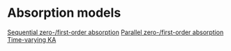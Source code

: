 # Absorption models

[Sequential zero-/first-order absorption](sequential.md)
[Parallel zero-/first-order absorption](parallel.md)
[Time-varying KA](time-varying-ka.md)
